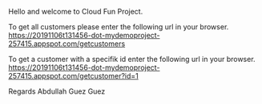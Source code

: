 Hello and welcome to Cloud Fun Project.

To get all customers please enter the following url in your browser.
https://20191106t131456-dot-mydemoproject-257415.appspot.com/getcustomers

To get a customer with a specifik id enter the following url in your browser.
https://20191106t131456-dot-mydemoproject-257415.appspot.com/getcustomer?id=1


Regards Abdullah Guez Guez